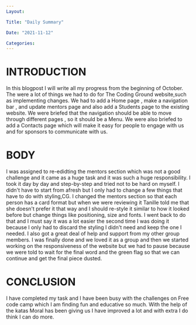 ```yaml
---
Layout:

Title: "Daily Summary"

Date: "2021-11-12"

Categories:
---
```


# INTRODUCTION

In this blogpost I will write all my progress from the beginning of October. The were a lot of things we had to do for The Coding Ground website,such as implementing changes. We had to add a Home page , make a navigation bar , and update mentors page and also add a Students page to the existing website. We were briefed that the navigation should be able to move through different pages , so it should be a Menu. We were also briefed to add a Contacts page which will make it easy for people to engage with us and for sponsors to communicate with us.


# BODY

I was assigned to re-edidting the mentors section which was not a good challenge and it came as a huge task and it was such a huge responsibility. I took it day by day and step-by-step and tried not to be hard on myself. I didn't have to start from afresh but I only had to change a few things that have to do with styling,CG. I changed the mentors section so that each person has a card format but when we were reviewing it Tanille told me that she doesn't prefer it that way and I should re-style it similar to how it looked before but change things like positioning, size and fonts. I went back to do that and I must say it was a lot easier the second time I was doing it because I only had to discard the styling I didn't need and keep the one I needed. I also got a great deal of help and support from my other group members. I was finally done and we loved it as a group and then we started working on the responsiveness of the website but we had to pause because we were told to wait for the final word and the green flag so that we can continue and get the final piece dusted.  

# CONCLUSION
I have completed my task and I have been busy with the challenges on Free code camp which I am finding fun and educative so much. With the help of the katas Moral has been giving us I have improved a lot and with extra I do think I can do more.
